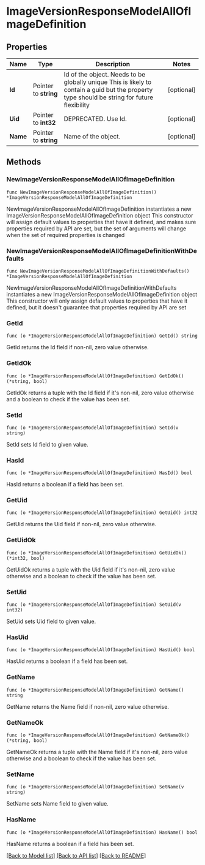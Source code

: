 # ImageVersionResponseModelAllOfImageDefinition

## Properties

Name | Type | Description | Notes
------------ | ------------- | ------------- | -------------
**Id** | Pointer to **string** | Id of the object. Needs to be globally unique This is likely to contain a guid but the property type should be string for future flexibility | [optional] 
**Uid** | Pointer to **int32** | DEPRECATED. Use Id. | [optional] 
**Name** | Pointer to **string** | Name of the object. | [optional] 

## Methods

### NewImageVersionResponseModelAllOfImageDefinition

`func NewImageVersionResponseModelAllOfImageDefinition() *ImageVersionResponseModelAllOfImageDefinition`

NewImageVersionResponseModelAllOfImageDefinition instantiates a new ImageVersionResponseModelAllOfImageDefinition object
This constructor will assign default values to properties that have it defined,
and makes sure properties required by API are set, but the set of arguments
will change when the set of required properties is changed

### NewImageVersionResponseModelAllOfImageDefinitionWithDefaults

`func NewImageVersionResponseModelAllOfImageDefinitionWithDefaults() *ImageVersionResponseModelAllOfImageDefinition`

NewImageVersionResponseModelAllOfImageDefinitionWithDefaults instantiates a new ImageVersionResponseModelAllOfImageDefinition object
This constructor will only assign default values to properties that have it defined,
but it doesn't guarantee that properties required by API are set

### GetId

`func (o *ImageVersionResponseModelAllOfImageDefinition) GetId() string`

GetId returns the Id field if non-nil, zero value otherwise.

### GetIdOk

`func (o *ImageVersionResponseModelAllOfImageDefinition) GetIdOk() (*string, bool)`

GetIdOk returns a tuple with the Id field if it's non-nil, zero value otherwise
and a boolean to check if the value has been set.

### SetId

`func (o *ImageVersionResponseModelAllOfImageDefinition) SetId(v string)`

SetId sets Id field to given value.

### HasId

`func (o *ImageVersionResponseModelAllOfImageDefinition) HasId() bool`

HasId returns a boolean if a field has been set.

### GetUid

`func (o *ImageVersionResponseModelAllOfImageDefinition) GetUid() int32`

GetUid returns the Uid field if non-nil, zero value otherwise.

### GetUidOk

`func (o *ImageVersionResponseModelAllOfImageDefinition) GetUidOk() (*int32, bool)`

GetUidOk returns a tuple with the Uid field if it's non-nil, zero value otherwise
and a boolean to check if the value has been set.

### SetUid

`func (o *ImageVersionResponseModelAllOfImageDefinition) SetUid(v int32)`

SetUid sets Uid field to given value.

### HasUid

`func (o *ImageVersionResponseModelAllOfImageDefinition) HasUid() bool`

HasUid returns a boolean if a field has been set.

### GetName

`func (o *ImageVersionResponseModelAllOfImageDefinition) GetName() string`

GetName returns the Name field if non-nil, zero value otherwise.

### GetNameOk

`func (o *ImageVersionResponseModelAllOfImageDefinition) GetNameOk() (*string, bool)`

GetNameOk returns a tuple with the Name field if it's non-nil, zero value otherwise
and a boolean to check if the value has been set.

### SetName

`func (o *ImageVersionResponseModelAllOfImageDefinition) SetName(v string)`

SetName sets Name field to given value.

### HasName

`func (o *ImageVersionResponseModelAllOfImageDefinition) HasName() bool`

HasName returns a boolean if a field has been set.


[[Back to Model list]](../README.md#documentation-for-models) [[Back to API list]](../README.md#documentation-for-api-endpoints) [[Back to README]](../README.md)


